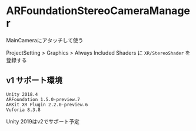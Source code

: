 # ARFoundationStereoCameraManager

MainCameraにアタッチして使う

ProjectSetting > Graphics > Always Included Shaders に `XR/StereoShader` を登録する

## v1 サポート環境

```
Unity 2018.4
ARFoundation 1.5.0-preview.7
ARKit XR Plugin 2.2.0-preview.6
Vuforia 8.3.8
```

Unity 2019はv2でサポート予定

